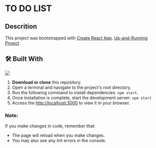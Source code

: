 # TO DO LIST

## Descrition
This project was bootstrapped with [Create React App](https://github.com/facebook/create-react-app).
[Up-and-Running Project](https://to-do-list-m0y8fk1z5-gremlinxs-projects.vercel.app)

## 🛠️ Built With
<img src="https://skillicons.dev/icons?i=react,bootstrap"/>

1. **Download or clone** this repository.
2. Open a terminal and navigate to the project's root directory.
3. Run the following command to install dependencies: `npm start`.
4. Once installation is complete, start the development server: `npm start`
5. Access the [http://localhost:3000](http://localhost:3000) to view it in your browser.

### Note:
If you make changes in code, remember that:
- The page will reload when you make changes.
- You may also see any lint errors in the console.

